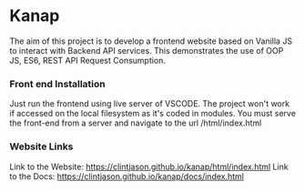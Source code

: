 # Kanap #

The aim of this project is to develop a frontend website based on Vanilla JS to interact with Backend API services.
This demonstrates the use of OOP JS, ES6, REST API Request Consumption.

### Front end Installation ###
Just run the frontend using live server of VSCODE. The project won't work if accessed on the local filesystem
as it's coded in modules. You must serve the front-end from a server and navigate to the url /html/index.html

### Website Links ###
Link to the Website: https://clintjason.github.io/kanap/html/index.html
Link to the Docs: https://clintjason.github.io/kanap/docs/index.html

